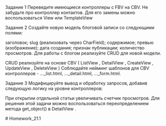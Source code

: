 Задание 1
Переведите имеющиеся контроллеры с FBV на CBV.
Не забудьте про контроллер контактов. Для его замены можно воспользоваться 
View или TemplateView

Задание 2
Создайте новую модель блоговой записи со следующими полями:

заголовок;
slug (реализовать через CharField);
содержимое;
превью (изображение);
дата создания;
признак публикации;
количество просмотров.
Для работы с блогом реализуйте CRUD для новой модели.

CRUD реализуйте на основе CBV (
ListView
, 
DetailView
, 
CreateView
, 
UpdateView
, 
DeleteView
) Соблюдайте нейминг шаблонов для CBV контроллеров - …_list.html, …_detail.html, …_form.html.

Задание 3
Модифицируйте вывод и обработку запросов, добавив следующую логику на уровне контроллеров:

При открытии отдельной статьи увеличивать счетчик просмотров.
Для решения этой задачи можно воспользоваться переопределением метода 
get_object()
 в 
DetailView
.

#   H o m e w o r k _ 2 1 . 1  
 